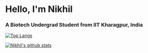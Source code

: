 # Hello, I'm Nikhil 
### A Biotech Undergrad Student from IIT Kharagpur, India 

[![Top Langs](https://github-readme-stats.vercel.app/api/top-langs/?username=nikhilgiri29&layout=compact)](hhttps://github.com/NikhilGiri29?tab=repositories)

[![Nikhil's github stats](https://github-readme-stats.vercel.app/api?username=nikhilgiri29&show_icons=true&count_private=true)](https://github.com/NikhilGiri29?tab=repositories)
